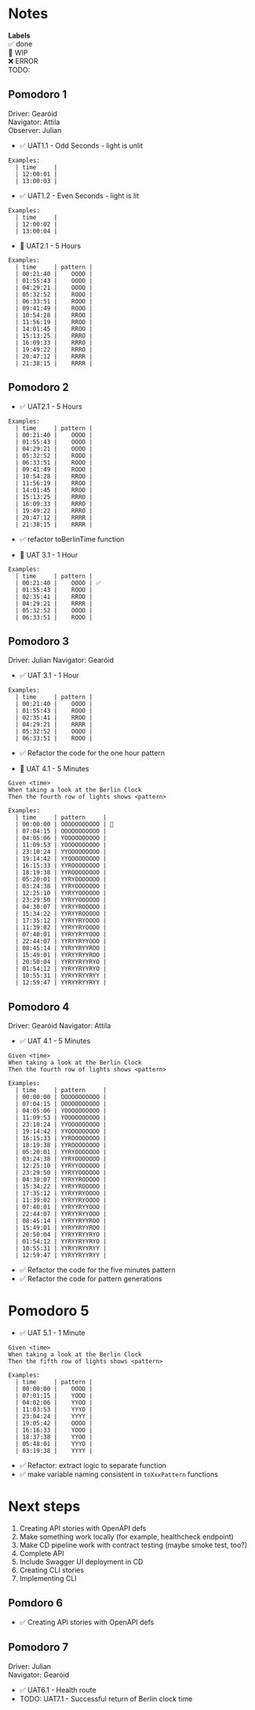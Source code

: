 # Notes

**Labels**  
✅ done  
🚧 WIP  
❌ ERROR  
TODO:

## Pomodoro 1

Driver: Gearóid  
Navigator: Attila  
Observer: Julian

- ✅ UAT1.1 - Odd Seconds - light is unlit

```
Examples:
  | time     |
  | 12:00:01 |
  | 13:00:03 |
```

- ✅ UAT1.2 - Even Seconds - light is lit

```
Examples:
  | time     |
  | 12:00:02 |
  | 13:00:04 |
```

- 🚧 UAT2.1 - 5 Hours

```
Examples:
  | time     | pattern |
  | 00:21:40 |    OOOO |
  | 01:55:43 |    OOOO |
  | 04:29:21 |    OOOO |
  | 05:32:52 |    ROOO |
  | 06:33:51 |    ROOO |
  | 09:41:49 |    ROOO |
  | 10:54:28 |    RROO |
  | 11:56:19 |    RROO |
  | 14:01:45 |    RROO |
  | 15:13:25 |    RRRO |
  | 16:09:33 |    RRRO |
  | 19:49:22 |    RRRO |
  | 20:47:12 |    RRRR |
  | 21:38:15 |    RRRR |
```

## Pomodoro 2

- ✅ UAT2.1 - 5 Hours

```
Examples:
  | time     | pattern |
  | 00:21:40 |    OOOO |
  | 01:55:43 |    OOOO |
  | 04:29:21 |    OOOO |
  | 05:32:52 |    ROOO |
  | 06:33:51 |    ROOO |
  | 09:41:49 |    ROOO |
  | 10:54:28 |    RROO |
  | 11:56:19 |    RROO |
  | 14:01:45 |    RROO |
  | 15:13:25 |    RRRO |
  | 16:09:33 |    RRRO |
  | 19:49:22 |    RRRO |
  | 20:47:12 |    RRRR |
  | 21:38:15 |    RRRR |
```

- ✅ refactor toBerlinTime function

- 🚧 UAT 3.1 - 1 Hour

```
Examples:
  | time     | pattern |
  | 00:21:40 |    OOOO | ✅
  | 01:55:43 |    ROOO |
  | 02:35:41 |    RROO |
  | 04:29:21 |    RRRR |
  | 05:32:52 |    OOOO |
  | 06:33:51 |    ROOO |
```

## Pomodoro 3

Driver: Julian
Navigator: Gearóid

- ✅ UAT 3.1 - 1 Hour

```
Examples:
  | time     | pattern |
  | 00:21:40 |    OOOO |
  | 01:55:43 |    ROOO |
  | 02:35:41 |    RROO |
  | 04:29:21 |    RRRR |
  | 05:32:52 |    OOOO |
  | 06:33:51 |    ROOO |
```

- ✅ Refactor the code for the one hour pattern

- 🚧 UAT 4.1 - 5 Minutes

```
Given <time>
When taking a look at the Berlin Clock
Then the fourth row of lights shows <pattern>

Examples:
  | time     | pattern     |
  | 00:00:00 | OOOOOOOOOOO | 🚧
  | 07:04:15 | OOOOOOOOOOO |
  | 04:05:06 | YOOOOOOOOOO |
  | 11:09:53 | YOOOOOOOOOO |
  | 23:10:24 | YYOOOOOOOOO |
  | 19:14:42 | YYOOOOOOOOO |
  | 16:15:33 | YYROOOOOOOO |
  | 18:19:38 | YYROOOOOOOO |
  | 05:20:01 | YYRYOOOOOOO |
  | 03:24:38 | YYRYOOOOOOO |
  | 12:25:10 | YYRYYOOOOOO |
  | 23:29:50 | YYRYYOOOOOO |
  | 04:30:07 | YYRYYROOOOO |
  | 15:34:22 | YYRYYROOOOO |
  | 17:35:12 | YYRYYRYOOOO |
  | 11:39:02 | YYRYYRYOOOO |
  | 07:40:01 | YYRYYRYYOOO |
  | 22:44:07 | YYRYYRYYOOO |
  | 08:45:14 | YYRYYRYYROO |
  | 15:49:01 | YYRYYRYYROO |
  | 20:50:04 | YYRYYRYYRYO |
  | 01:54:12 | YYRYYRYYRYO |
  | 10:55:31 | YYRYYRYYRYY |
  | 12:59:47 | YYRYYRYYRYY |
```

## Pomodoro 4

Driver: Gearóid
Navigator: Attila

- ✅ UAT 4.1 - 5 Minutes

```
Given <time>
When taking a look at the Berlin Clock
Then the fourth row of lights shows <pattern>

Examples:
  | time     | pattern     |
  | 00:00:00 | OOOOOOOOOOO |
  | 07:04:15 | OOOOOOOOOOO |
  | 04:05:06 | YOOOOOOOOOO |
  | 11:09:53 | YOOOOOOOOOO |
  | 23:10:24 | YYOOOOOOOOO |
  | 19:14:42 | YYOOOOOOOOO |
  | 16:15:33 | YYROOOOOOOO |
  | 18:19:38 | YYROOOOOOOO |
  | 05:20:01 | YYRYOOOOOOO |
  | 03:24:38 | YYRYOOOOOOO |
  | 12:25:10 | YYRYYOOOOOO |
  | 23:29:50 | YYRYYOOOOOO |
  | 04:30:07 | YYRYYROOOOO |
  | 15:34:22 | YYRYYROOOOO |
  | 17:35:12 | YYRYYRYOOOO |
  | 11:39:02 | YYRYYRYOOOO |
  | 07:40:01 | YYRYYRYYOOO |
  | 22:44:07 | YYRYYRYYOOO |
  | 08:45:14 | YYRYYRYYROO |
  | 15:49:01 | YYRYYRYYROO |
  | 20:50:04 | YYRYYRYYRYO |
  | 01:54:12 | YYRYYRYYRYO |
  | 10:55:31 | YYRYYRYYRYY |
  | 12:59:47 | YYRYYRYYRYY |
```

- ✅ Refactor the code for the five minutes pattern
- ✅ Refactor the code for pattern generations

# Pomodoro 5

- ✅ UAT 5.1 - 1 Minute

```
Given <time>
When taking a look at the Berlin Clock
Then the fifth row of lights shows <pattern>

Examples:
  | time     | pattern |
  | 00:00:00 |    OOOO | 
  | 07:01:15 |    YOOO | 
  | 04:02:06 |    YYOO |
  | 11:03:53 |    YYYO |
  | 23:04:24 |    YYYY |
  | 19:05:42 |    OOOO |
  | 16:16:33 |    YOOO |
  | 18:37:38 |    YYOO |
  | 05:48:01 |    YYYO |
  | 03:19:38 |    YYYY |
```

- ✅ Refactor: extract logic to separate function
- ✅ make variable naming consistent in `toXxxPattern` functions

# Next steps
1. Creating API stories with OpenAPI defs
1. Make something work locally (for example, healthcheck endpoint)
1. Make CD pipeline work with contract testing (maybe smoke test, too?)
1. Complete API
1. Include Swagger UI deployment in CD
1. Creating CLI stories
1. Implementing CLI

## Pomdoro 6

- ✅ Creating API stories with OpenAPI defs

## Pomodoro 7

Driver: Julian  
Navigator: Gearóid  

- ✅ UAT6.1 - Health route
- TODO: UAT7.1 - Successful return of Berlin clock time
